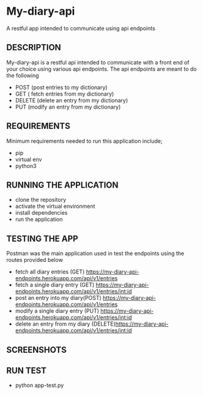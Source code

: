 # My-diary-api
A restful app intended to communicate using api endpoints
## DESCRIPTION
My-diary-api is a restful api intended to communicate with a front end of your choice using various api endpoints.
The api endpoints are meant to do the following
- POST (post entries to my dictionary)
- GET   ( fetch entries from my dictionary)
- DELETE (delete an  entry from my dictionary)
- PUT    (modify an entry from my dictionary)

## REQUIREMENTS
Minimum requirements needed to run this application include;
- pip
- virtual env
- python3

## RUNNING THE APPLICATION
- clone the repository
- activate the virtual environment
- install dependencies
- run the application
## TESTING THE APP
Postman was the main application used in test the endpoints using the routes provided below
- fetch all  diary entries  (GET) https://my-diary-api-endpoints.herokuapp.com/api/v1/entries
- fetch a single diary entry (GET) https://my-diary-api-endpoints.herokuapp.com/api/v1/entries/<int:id>
- post an entry into my diary(POST) https://my-diary-api-endpoints.herokuapp.com/api/v1/entries
- modify a single diary entry (PUT) https://my-diary-api-endpoints.herokuapp.com/api/v1/entries/<int:id>
- delete an entry from my diary (DELETE)https://my-diary-api-endpoints.herokuapp.com/api/v1/entries/<int:id>

## SCREENSHOTS
## RUN TEST
- python app-test.py